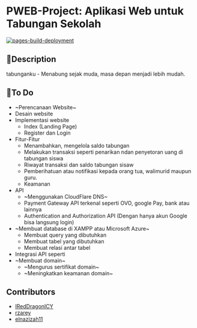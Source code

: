 # PWEB-Project: Aplikasi Web untuk Tabungan Sekolah
[![pages-build-deployment](https://github.com/IRedDragonICY/PWEB-Project/actions/workflows/pages/pages-build-deployment/badge.svg)](https://github.com/IRedDragonICY/PWEB-Project/actions/workflows/pages/pages-build-deployment)

## 📝Description

tabunganku - Menabung sejak muda, masa depan menjadi lebih mudah.

## 🎯To Do
+ ~Perencanaan Website~
+ Desain website
+ Implementasi website
    + Index (Landing Page)
    + Register dan Login
+ Fitur-Fitur
    + Menambahkan, mengelola saldo tabungan
    + Melakukan transaksi seperti penarikan ndan penyetoran uang di tabungan siswa
    + Riwayat transaksi dan saldo tabungan sisaw
    + Pemberihatuan atau notifikasi kepada orang tua, walimurid maupun guru.
    + Keamanan
+ API
    + ~Menggunakan CloudFlare DNS~
    + Payment Gateway API terkenal seperti OVO, google Pay, bank atau lainnya
    + Authentication and Authorization API (Dengan hanya akun Google bisa langsung login)
+ ~Membuat database di XAMPP atau Microsoft Azure~
    + Membuat query yang dibutuhkan
    + Membuat tabel yang dibutuhkan
    + Membuat relasi antar tabel
+ Integrasi API seperti 
+ ~Membuat domain~
    +  ~Mengurus sertifikat domain~
    +  ~Meningkatkan keamanan domain~

## Contributors

+ [IRedDragonICY](github.com/IRedDragonICY)
+ [rzarey](github.com/rzarey)
+ [elnazizah11](github.com/elnazizah11)